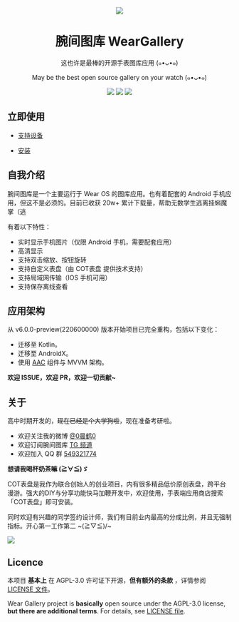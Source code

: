 <p align="center"><img src="https://i.loli.net/2020/05/02/hXfD1v6wEgLuUtW.png" /></p>
<h1 align="center">腕间图库 WearGallery</h1>
<p align="center">这也许是最棒的开源手表图库应用 (๑•ᴗ•๑)<br>
<p align="center">May be the best open source gallery on your watch (๑•ᴗ•๑)</p>
<p align="center">
   <a href="https://github.com/liangchenhe55/wear-gallery/releases"><img src="https://img.shields.io/github/release-pre/liangchenhe55/wear-gallery.svg?style=flat-square"></a>
   <a target="_blank" href="https://play.google.com/store/apps/details?id=cc.chenhe.weargallery"><img src="https://img.shields.io/badge/download-play%20store-green.svg?style=flat-square"></a>
   <a href="https://github.com/liangchenhe55/wear-gallery/blob/master/LICENSE"><img src="https://img.shields.io/github/license/liangchenhe55/wear-gallery.svg?style=flat-square"></a>
</p>



## 立即使用

- [支持设备](https://wg.chenhe.me/tutorials/compatibility/)

- [安装](https://wg.chenhe.me/tutorials/install/)

## 自我介绍

腕间图库是一个主要运行于 Wear OS 的图库应用。也有着配套的 Android 手机应用，但这不是必须的。目前已收获 20w+ 累计下载量，帮助无数学生逃离挂蝌魔掌（逃

有着以下特性：

- 实时显示手机图片（仅限 Android 手机，需要配套应用）
- 高清显示
- 支持双击缩放、按钮旋转
- 支持自定义表盘（由 COT表盘 提供技术支持）
- 支持局域网传输（IOS 手机可用）
- 支持保存离线查看

## 应用架构

从 v6.0.0-preview(220600000) 版本开始项目已完全重构，包括以下变化：

- 迁移至 Kotlin。
- 迁移至 AndroidX。
- 使用 [AAC](https://developer.android.com/topic/libraries/architecture) 组件与 MVVM 架构。

**欢迎 ISSUE，欢迎 PR，欢迎一切贡献~**

## 关于

高中时期开发的，~~现在已经是个大学狗啦~~，现在准备考研啦。

- 欢迎关注我的微博 [@0晨鹤0](https://weibo.com/liangchenhe55)
- 欢迎订阅腕间图库 [TG 频道](https://t.me/weargallery_news)
- 欢迎加入 QQ 群 [549321774](https://jq.qq.com/?_wv=1027&k=5lUanq2)

**想请我喝杯奶茶嘛 (≧∀≦)ゞ**

COT表盘是我作为联合创始人的创业项目，内有很多精品低价原创表盘，跨平台漫游。强大的DIY与分享功能快马加鞭开发中，欢迎使用，手表端应用商店搜索「COT表盘」即可安装。

同时欢迎有兴趣的同学签约设计师，我们有目前业内最高的分成比例，并且无强制指标。开心第一工作第二 ~\(≧▽≦)/~

![](https://i.loli.net/2018/12/05/5c0796f667cf3.png)

## Licence

本项目 **基本上** 在 AGPL-3.0 许可证下开源，**但有额外的条款** ，详情参阅 [LICENSE 文件](https://github.com/ichenhe/wear-gallery/blob/master/LICENSE)。

Wear Gallery project is **basically** open source under the AGPL-3.0 license, **but there are additional terms**. For details, see [LICENSE file](https://github.com/ichenhe/wear-gallery/blob/master/LICENSE).
